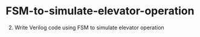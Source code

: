 # FSM-to-simulate-elevator-operation
2. Write Verilog code using FSM to simulate elevator operation
